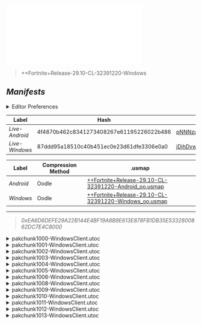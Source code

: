 <a href="#manifests">
  <img style="pointer-events: none" src="https://raw.githubusercontent.com/Tectors/fn-archive/master/.github/source/dependents/gen.29.10.svg" width="360" height="155"\>
</a>

 >  
  
  > ++Fortnite+Release-29.10-CL-32391220-Windows

## *Manifests*
<details>
  <summary>Editor Preferences</summary>

 > 
    ((Value="0xD53BC2B920EEDD5318E749AD39973141B37902E1CE13DBFEA26A00CF8A7B869C",Guid="276D93712D1C6092C442D170B8956002"),(Value="0xBBD5CA9C52220C31C6D9E0CCBD426819494EFBD640115486CA1D15EF56E30B08",Guid="2BA50BEC5CD27BD07670D7A014FE98BC"),(Value="0x34C51D81911C30D91BB6950955F207A3C620C0C48DA88A9B605ACDC8AF3B1A59",Guid="9286B7920158C7D54CF5E6E01EA9266F"),(Value="0xE371A2346EA0C3FD8C72D80A246ED0900E761351C100671DC4863D7FEECE1997",Guid="99F93AEDE16EDDD2D43F8FFFED3A4126"),(Value="0x281F375E0E371AEE6CBFED2A96ABEF99FC92C9C02B2A002EE6E18798CBB7754B",Guid="9AC78A87102681DA9D49DE0DF70149AC"),(Value="0x44C9DBA9B951880EBE257C8D98DFF3D72A8C6DD28290B9EEA4CBEC9B5729A127",Guid="9AEA6E7C6885D6E9A1E71E1C1D660FE6"),(Value="0x3801B9533116B65ACD644FA68E965B1C5B45B3AD4E748AE0B1D7A24186D466C3",Guid="9B4BD31E84E9FBD35CF3A63A1FD4B57A"),(Value="0x3705C212A982F200C5F8635B855D6BBD56CD91E16D39F8F3047BE0D43D9425F5",Guid="A724F84D683BDA0424F8573492BEE2F9"),(Value="0x7E675BCCD37C32FD5E6B1FC70EB0FE9E3B78A402D656BB625306C58264F43735",Guid="D345D95CF72A6C367ED8F9E0A52F1C76"),(Value="0xB81D26427173D9AD7DCE4DA8B3C8888B2CF8B50B973EF76B7DC2CA6885E297C4",Guid="D979E822DB9DB03D1522C7B6C492BB2F"),(Value="0x5F149D17C16F53A4CF98C8366452DCC4F5C5CA89B7B3921C0E9485CFCADC75F4",Guid="DB982042FC23E63A912CF079BB11B4D7"),(Value="0xC9EFE31E35DF67EDABDAA86B8BE8A2CB70411E8479F5A4357297B1A3D7615925",Guid="E0632A3499001FD204066071F9E44663"),(Value="0x98EEC6A5F33C6413A34C8C008EDBF00CBDACEF28488B494AF4808FE01D377A52",Guid="F1149C7FD94E0FDD1D3F42659E99D52D"))
</details>

| Label | Hash | Route |
| - | - | - |
| *Live-Android* | 4f4870b462c8341273408267e61195226022b486 | [pNNNzuO2UWe0MTZ7t02JA4G8XkiNJg](https://github.com/Tectors/fn-archive/blob/master/manifests/pNNNzuO2UWe0MTZ7t02JA4G8XkiNJg.manifest) |
| *Live-Windows* | 87ddd95a18510c40b451ec0e23d61dfe3306e0a0 | [jDihDvwDD4VfI5Ss7Uy-BNIY91lqSw](https://github.com/Tectors/fn-archive/blob/master/manifests/jDihDvwDD4VfI5Ss7Uy-BNIY91lqSw.manifest) |


| Label | Compression Method | .usmap |
| - | - | - |
| *Android* | Oodle | [++Fortnite+Release-29.10-CL-32391220-Android_oo.usmap](https://github.com/Tectors/fn-archive/blob/master/manifests/mappings/++Fortnite+Release-29.10-CL-32391220-Android_oo.usmap) |
| *Windows* | Oodle | [++Fortnite+Release-29.10-CL-32391220-Windows_oo.usmap](https://github.com/Tectors/fn-archive/blob/master/manifests/mappings/++Fortnite+Release-29.10-CL-32391220-Windows_oo.usmap) |

---

> *0xEA6D6DEFE29A22B144E4BF19A8B9E613E878FB1DB35E5332800862DC7E4C8000*

<details>
  <summary>pakchunk1000-WindowsClient.utoc</summary>

 > 
    0xD53BC2B920EEDD5318E749AD39973141B37902E1CE13DBFEA26A00CF8A7B869C
    KEYCHAIN: 276D93712D1C6092C442D170B8956002:1TvCuSDu3VMY50mtOZcxQbN5AuHOE9v+omoAz4p7hpw=

  <img src="https://raw.githubusercontent.com/Tectors/fn-archive/master/.github/source/dependents/referred/EID_Exquisite.svg" width="100"> 
</details>

<details>
  <summary>pakchunk1001-WindowsClient.utoc</summary>

 > 
    0xBBD5CA9C52220C31C6D9E0CCBD426819494EFBD640115486CA1D15EF56E30B08
    KEYCHAIN: 2BA50BEC5CD27BD07670D7A014FE98BC:u9XKnFIiDDHG2eDMvUJoGUlO+9ZAEVSGyh0V71bjCwg=

  <img src="https://raw.githubusercontent.com/Tectors/fn-archive/master/.github/source/dependents/referred/EID_Whisk.svg" width="100"> 
</details>

<details>
  <summary>pakchunk1002-WindowsClient.utoc</summary>

 > 
    0x34C51D81911C30D91BB6950955F207A3C620C0C48DA88A9B605ACDC8AF3B1A59
    KEYCHAIN: 9286B7920158C7D54CF5E6E01EA9266F:NMUdgZEcMNkbtpUJVfIHo8YgwMSNqIqbYFrNyK87Glk=

  </details>

<details>
  <summary>pakchunk1003-WindowsClient.utoc</summary>

 > 
    0xE371A2346EA0C3FD8C72D80A246ED0900E761351C100671DC4863D7FEECE1997
    KEYCHAIN: 99F93AEDE16EDDD2D43F8FFFED3A4126:43GiNG6gw/2MctgKJG7QkA52E1HBAGcdxIY9f+7OGZc=

  <img src="https://raw.githubusercontent.com/Tectors/fn-archive/master/.github/source/dependents/referred/EID_Ringer.svg" width="100"> 
</details>

<details>
  <summary>pakchunk1004-WindowsClient.utoc</summary>

 > 
    0x281F375E0E371AEE6CBFED2A96ABEF99FC92C9C02B2A002EE6E18798CBB7754B
    KEYCHAIN: 9AC78A87102681DA9D49DE0DF70149AC:KB83Xg43Gu5sv+0qlqvvmfySycArKgAu5uGHmMu3dUs=

  <img src="https://raw.githubusercontent.com/Tectors/fn-archive/master/.github/source/dependents/referred/EID_Affluent.svg" width="100"> 
</details>

<details>
  <summary>pakchunk1005-WindowsClient.utoc</summary>

 > 
    0x44C9DBA9B951880EBE257C8D98DFF3D72A8C6DD28290B9EEA4CBEC9B5729A127
    KEYCHAIN: 9AEA6E7C6885D6E9A1E71E1C1D660FE6:RMnbqblRiA6+JXyNmN/z1yqMbdKCkLnupMvsm1cpoSc=

  <img src="https://raw.githubusercontent.com/Tectors/fn-archive/master/.github/source/dependents/referred/EID_Resonant.svg" width="100"> 
</details>

<details>
  <summary>pakchunk1006-WindowsClient.utoc</summary>

 > 
    0x3801B9533116B65ACD644FA68E965B1C5B45B3AD4E748AE0B1D7A24186D466C3
    KEYCHAIN: 9B4BD31E84E9FBD35CF3A63A1FD4B57A:OAG5UzEWtlrNZE+mjpZbHFtFs61OdIrgsdeiQYbUZsM=

  <img src="https://raw.githubusercontent.com/Tectors/fn-archive/master/.github/source/dependents/referred/EID_Trajectory.svg" width="100"> 
</details>

<details>
  <summary>pakchunk1008-WindowsClient.utoc</summary>

 > 
    0x3705C212A982F200C5F8635B855D6BBD56CD91E16D39F8F3047BE0D43D9425F5
    KEYCHAIN: A724F84D683BDA0424F8573492BEE2F9:NwXCEqmC8gDF+GNbhV1rvVbNkeFtOfjzBHvg1D2UJfU=

  </details>

<details>
  <summary>pakchunk1009-WindowsClient.utoc</summary>

 > 
    0x7E675BCCD37C32FD5E6B1FC70EB0FE9E3B78A402D656BB625306C58264F43735
    KEYCHAIN: D345D95CF72A6C367ED8F9E0A52F1C76:fmdbzNN8Mv1eax/HDrD+njt4pALWVrtiUwbFgmT0NzU=

  <img src="https://raw.githubusercontent.com/Tectors/fn-archive/master/.github/source/dependents/referred/EID_Goodbye_Upbeat.svg" width="100"> 
</details>

<details>
  <summary>pakchunk1010-WindowsClient.utoc</summary>

 > 
    0xB81D26427173D9AD7DCE4DA8B3C8888B2CF8B50B973EF76B7DC2CA6885E297C4
    KEYCHAIN: D979E822DB9DB03D1522C7B6C492BB2F:uB0mQnFz2a19zk2os8iIiyz4tQuXPvdrfcLKaIXil8Q=

  </details>

<details>
  <summary>pakchunk1011-WindowsClient.utoc</summary>

 > 
    0x5F149D17C16F53A4CF98C8366452DCC4F5C5CA89B7B3921C0E9485CFCADC75F4
    KEYCHAIN: DB982042FC23E63A912CF079BB11B4D7:XxSdF8FvU6TPmMg2ZFLcxPXFyom3s5IcDpSFz8rcdfQ=

  </details>

<details>
  <summary>pakchunk1012-WindowsClient.utoc</summary>

 > 
    0xC9EFE31E35DF67EDABDAA86B8BE8A2CB70411E8479F5A4357297B1A3D7615925
    KEYCHAIN: E0632A3499001FD204066071F9E44663:ye/jHjXfZ+2r2qhri+iiy3BBHoR59aQ1cpexo9dhWSU=

  <img src="https://raw.githubusercontent.com/Tectors/fn-archive/master/.github/source/dependents/referred/EID_Disconnect.svg" width="100"> 
</details>

<details>
  <summary>pakchunk1013-WindowsClient.utoc</summary>

 > 
    0x98EEC6A5F33C6413A34C8C008EDBF00CBDACEF28488B494AF4808FE01D377A52
    KEYCHAIN: F1149C7FD94E0FDD1D3F42659E99D52D:mO7GpfM8ZBOjTIwAjtvwDL2s7yhIi0lK9ICP4B03elI=

  <img src="https://raw.githubusercontent.com/Tectors/fn-archive/master/.github/source/dependents/referred/EID_Metronome.svg" width="100"> 
</details>

